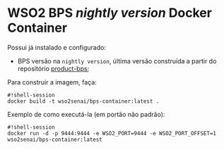 # WSO2 BPS *nightly version* Docker Container

Possui já instalado e configurado:

* BPS versão na `nightly version`, última versão construída a partir do repositório [product-bps](https://github.com/wso2/product-bps);

Para construir a imagem, faça:

```
#!shell-session
docker build -t wso2senai/bps-container:latest .
```

Exemplo de como executá-la (em portão não padrão):

```
#!shell-session
docker run -d -p 9444:9444 -e WSO2_PORT=9444 -e WSO2_PORT_OFFSET=1 wso2senai/bps-container:latest
```